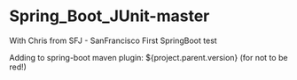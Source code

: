 # Spring_Boot_JUnit-master
With Chris from SFJ - SanFrancisco First SpringBoot test

Adding to spring-boot maven plugin: <version>${project.parent.version}</version> (for not to be red!)
